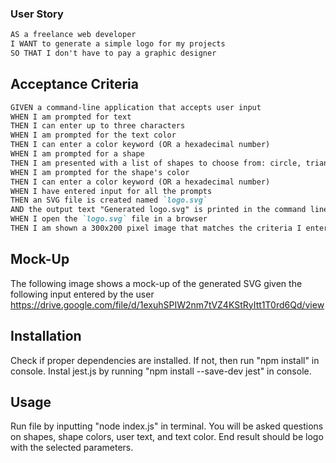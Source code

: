 ### User Story

```md
AS a freelance web developer
I WANT to generate a simple logo for my projects
SO THAT I don't have to pay a graphic designer
```

## Acceptance Criteria

```md
GIVEN a command-line application that accepts user input
WHEN I am prompted for text
THEN I can enter up to three characters
WHEN I am prompted for the text color
THEN I can enter a color keyword (OR a hexadecimal number)
WHEN I am prompted for a shape
THEN I am presented with a list of shapes to choose from: circle, triangle, and square
WHEN I am prompted for the shape's color
THEN I can enter a color keyword (OR a hexadecimal number)
WHEN I have entered input for all the prompts
THEN an SVG file is created named `logo.svg`
AND the output text "Generated logo.svg" is printed in the command line
WHEN I open the `logo.svg` file in a browser
THEN I am shown a 300x200 pixel image that matches the criteria I entered
```

## Mock-Up

The following image shows a mock-up of the generated SVG given the following input entered by the user
https://drive.google.com/file/d/1exuhSPIW2nm7tVZ4KStRyItt1T0rd6Qd/view


## Installation

Check if proper dependencies are installed. If not, then run "npm install" in console. Instal jest.js by running "npm install --save-dev jest" in console.

## Usage
Run file by inputting "node index.js" in terminal. You will be asked questions on shapes, shape colors, user text, and text color. End result should be logo with the selected parameters.


